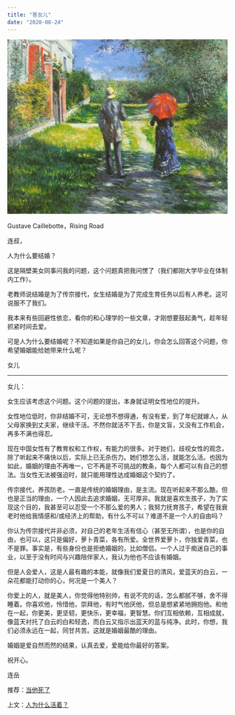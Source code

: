 ```yaml
---
title: "答女儿"
date: "2020-08-24"
---
```


  

![连岳文章](images/连岳文章picture-32.jpg)

Gustave Caillebotte，Rising Road

  

连叔，

  

人为什么要结婚？

  

这是隔壁美女同事问我的问题，这个问题真把我问愣了（我们都刚大学毕业在体制内工作）。

  

老教师说结婚是为了传宗接代，女生结婚是为了完成生育任务以后有人养老。这可说服不了我们。

  

我本来有些回避性依恋，看你的和心理学的一些文章，才刚想要鼓起勇气，趁年轻抓紧时间去爱。

  

可是人为什么要结婚呢？不知道如果是你自己的女儿，你会怎么回答这个问题，你希望婚姻能给她带来什么呢？

  

女儿

  

* * *

  

女儿：

  

女生应该考虑这个问题。这个问题的提出，本身就证明女性地位的提升。

  

女性地位低时，你非结婚不可，无论想不想得通，有没有爱，到了年纪就嫁人，从父母家换到丈夫家，继续干活。不然你就活不下去，你是文盲，又没有工作机会，再多不满也得忍。

  

现在中国女性有了教育权和工作权，有能力的很多。对于她们，歧视女性的观念，除了听起来不痛快以后，实际上已无杀伤力。她们想怎么活，就能怎么活。也因为如此，婚姻的理由不再唯一，它不再是不可挑战的教条，每个人都可以有自己的想法。当女性无法被强迫时，就只能用理性达成婚姻这个契约了。

  

传宗接代，养孩防老。一直是传统的婚姻理由，是主流。现在听起来不那么酷，但也是正当的理由，一个人因此去追求婚姻，无可厚非。我就是喜欢生孩子，为了实现这个目的，我甚至可以忍受一个不那么爱的男人；我努力抚育孩子，希望在我衰老时他给我情感和/或经济上的帮助，有什么不可以？难道不是一个人的自由吗？

  

你认为传宗接代并非必须，对自己的老年生活有信心（甚至无所谓），也是你的自由，也可以，这只是偏好，萝卜青菜，各有所爱。全世界爱萝卜，你独爱青菜，也不是罪。事实是，有些身份也是拒绝婚姻的，比如僧侣。一个人过于痴迷自己的事业，以至于没有时间与兴趣陪伴家人，我认为他也不应该有婚姻。

  

但是人会爱人，这是人最有趣的本能，就像我们爱夏日的清风，爱蓝天的白云，一朵花都能打动你的心，何况是一个美人？

  

你爱上的人，就是美人，你觉得他特别帅，有说不完的话，怎么都腻不够，舍不得睡着。你喜欢他，怜惜他，崇拜他，有时气他厌他，但总是想紧紧地拥抱他。和他在一起，你更美，更坚韧，更快乐，更幸福，更智慧。你们互相依赖，互相成就，像蓝天衬托了白云的白和轻逸，而白云又指示出蓝天的蓝与纯净。此时，你想，我们必须永远在一起，同甘共苦。这就是婚姻最酷的理由。

  

婚姻是爱自然而然的结果，认真去爱，爱能给你最好的答案。

  

祝开心。

  

连岳

  

推荐：[当他死了](http://mp.weixin.qq.com/s?__biz=MjM5NDU0Mjk2MQ==&mid=2651646701&idx=1&sn=7461263b238589155a8783d4a520880e&chksm=bd7e6ef38a09e7e503d27540e554e65bf1f2aa7bef593b06f8da4e714280f1f1ad7f2141cf32&scene=21#wechat_redirect)  

上文：[人为什么活着？](http://mp.weixin.qq.com/s?__biz=MjM5NDU0Mjk2MQ==&mid=2651647000&idx=1&sn=3182990cc7a25a07ab0257bdac36a01d&chksm=bd7e68068a09e1100f97fc68169fd49e29ca11e90e7265b05ee9475f1a620eed7f4aae07b0cb&scene=21#wechat_redirect)
